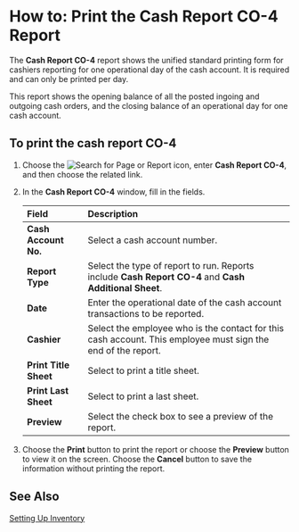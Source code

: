 # How to: Print the Cash Report CO-4 Report

The **Cash Report CO-4** report shows the unified standard printing form for cashiers reporting for one operational day of the cash account. It is required and can only be printed per day. 

This report shows the opening balance of all the posted ingoing and outgoing cash orders, and the closing balance of an operational day for one cash account. 

 

## To print the cash report CO-4 

1. Choose the ![Search for Page or Report](https://github.com/DianaMalina/dynamics365smb-docs/blob/Pre-RussiaLF_EN/business-central/LocalFunctionality/RussiaLF_EN/search-icon.png) icon, enter **Cash Report CO-4**, and then choose the related link.

2. In the **Cash Report CO-4** window, fill in the fields.

   | Field                 | Description                                                  |
   | :-------------------- | :----------------------------------------------------------- |
   | **Cash Account No.**  | Select a cash account number.                                |
   | **Report Type**       | Select the type of report to run. Reports include **Cash Report CO-4** and **Cash Additional Sheet**. |
   | **Date**              | Enter the operational date of the cash account transactions to be reported. |
   | **Cashier**           | Select the employee who is the contact for this cash account. This employee must sign the end of the report. |
   | **Print Title Sheet** | Select to print a title sheet.                               |
   | **Print Last Sheet**  | Select to print a last sheet.                                |
   | **Preview**           | Select the check box to see a preview of the report.         |

3. Choose the **Print** button to print the report or choose the **Preview** button to view it on the screen. Choose the **Cancel** button to save the information without printing the report.

 

## See Also

[Setting Up Inventory](https://docs.microsoft.com/en-us/dynamics365/business-central/inventory-setup-inventory)

